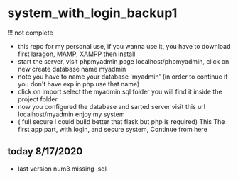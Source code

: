 # system_with_login_backup1

!!! not complete 

* this repo for my personal use, if you wanna use it, you have to download first laragon, MAMP, XAMPP then install
* start the server, visit phpmyadmin page localhost/phpmyadmin, click on new create database name myadmin 
* note you have to name your database 'myadmin' (in order to continue if you don't have exp in php use that name)
* click on import select the myadmin.sql folder you will find it inside the project folder.
* now you configured the database and sarted server visit this url localhost/myadmin enjoy my system
* ( full secure I could build better that flask but php is required)
This The first app part, with login, and secure system, Continue from here


## today 8/17/2020
*  last version num3 missing .sql
